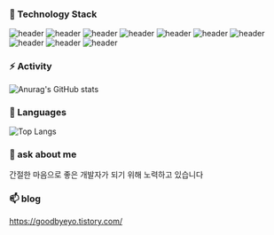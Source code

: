 <!--
### Effort With  👋

**goodbyeyo/goodbyeyo** is a ✨ _special_ ✨ repository because its `README.md` (this file) appears on your GitHub profile.

Here are some ideas to get you started:

- 🔭 I’m currently working on ...
- 🌱 I’m currently learning ...
- 👯 I’m looking to collaborate on ...
- 🤔 I’m looking for help with ...
- 💬 Ask me about ...
- 📫 How to reach me: ...
- 😄 Pronouns: ...
- ⚡ Fun fact: ...
-->

### 🌱 Technology Stack

![header](https://img.shields.io/badge/Java-red)
![header](https://img.shields.io/badge/SpringBoot-orange)
![header](https://img.shields.io/badge/SpringDataJPA-orange)
![header](https://img.shields.io/badge/Oracle-blue)
![header](https://img.shields.io/badge/PostgreSQL-blue)
![header](https://img.shields.io/badge/MariaDB-blue)
![header](https://img.shields.io/badge/Javascript-green)
![header](https://img.shields.io/badge/Vuejs-yellow)
![header](https://img.shields.io/badge/Webpack-yellow)
![header](https://img.shields.io/badge/Git-black)
<tr/>



### ⚡ Activity

![Anurag's GitHub stats](https://github-readme-stats.vercel.app/api?username=goodbyeyo&theme=dark&show_icons=true)


### 🔭 Languages

![Top Langs](https://github-readme-stats.vercel.app/api/top-langs/?username=goodbyeyo&layout=compact&theme=dark)


### 💬 ask about me
간절한 마음으로 좋은 개발자가 되기 위해 노력하고 있습니다


### 📫 blog
https://goodbyeyo.tistory.com/




<!--
https://img.shields.io/badge/Blog-?style=flat-square&logo=쓰고싶은 아이콘이름&logoColor=white&link=너의링크
-->

